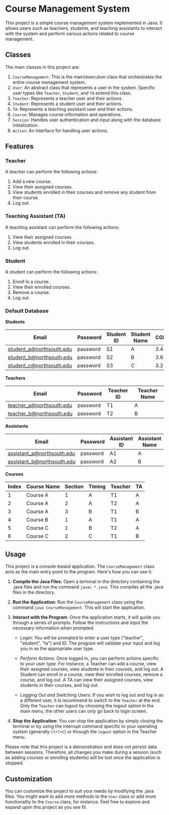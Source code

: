 # Course Management System

This project is a simple course management system implemented in Java. It allows users such as teachers, students, and teaching assistants to interact with the system and perform various actions related to course management.

## Classes

The main classes in this project are:

1. `CourseManagement`: This is the main/execution class that orchestrates the entire course management system.
2. `User`: An abstract class that represents a user in the system. Specific user types like `Teacher`, `Student`, and `TA` extend this class.
3. `Teacher`: Represents a teacher user and their actions.
4. `Student`: Represents a student user and their actions.
5. `TA`: Represents a teaching assistant user and their actions.
6. `Course`: Manages course information and operations.
7. `Session`: Handles user authentication and input along with the database initialization.
8. `Action`: An interface for handling user actions.

## Features

### Teacher

A teacher can perform the following actions:

1. Add a new course.
2. View their assigned courses.
3. View students enrolled in their courses and remove any student from their course.
4. Log out.

### Teaching Assistant (TA)

A teaching assistant can perform the following actions:

1. View their assigned courses.
2. View students enrolled in their courses.
3. Log out.

### Student

A student can perform the following actions:

1. Enroll in a course.
2. View their enrolled courses.
3. Remove a course.
4. Log out.

### Default Database

**Students**

| Email                    | Password | Student ID | Student Name | CGPA |
| ------------------------ | -------- | ---------- | ------------ | ---- |
| student_a@northsouth.edu | password | S1         | A            | 3.4  |
| student_b@northsouth.edu | password | S2         | B            | 3.6  |
| student_c@northsouth.edu | password | S3         | C            | 3.2  |

**Teachers**

| Email                    | Password | Teacher ID | Teacher Name |
| ------------------------ | -------- | ---------- | ------------ |
| teacher_a@northsouth.edu | password | T1         | A            |
| teacher_b@northsouth.edu | password | T2         | B            |

**Assistants**

| Email                      | Password | Assistant ID | Assistant Name |
| -------------------------- | -------- | ------------ | -------------- |
| assistant_a@northsouth.edu | password | A1           | A              |
| assistant_b@northsouth.edu | password | A2           | B              |

**Courses**

| Index | Course Name | Section | Timing | Teacher | TA  |
| ----- | ----------- | ------- | ------ | ------- | --- |
| 1     | Course A    | 1       | A      | T1      | A   |
| 2     | Course A    | 2       | A      | T2      | A   |
| 3     | Course A    | 3       | B      | T1      | B   |
| 4     | Course B    | 1       | A      | T1      | A   |
| 5     | Course C    | 1       | B      | T2      | A   |
| 6     | Course C    | 2       | C      | T1      | B   |

## Usage

This project is a console-based application. The `CourseManagement` class acts as the main entry point to the program. Here's how you can use it:

1. **Compile the Java Files**: Open a terminal in the directory containing the .java files and run the command `javac *.java`. This compiles all the .java files in the directory.

2. **Run the Application**: Run the `CourseManagement` class using the command `java CourseManagement`. This will start the application.

3. **Interact with the Program**: Once the application starts, it will guide you through a series of prompts. Follow the instructions and input the necessary information when prompted.

    - *Login*: You will be prompted to enter a user type ("teacher", "student", "ta") and ID. The program will validate your input and log you in as the appropriate user type.
    
    - *Perform Actions*: Once logged in, you can perform actions specific to your user type. For instance, a Teacher can add a course, view their assigned courses, view students in their courses, and log out. A Student can enroll in a course, view their enrolled courses, remove a course, and log out. A TA can view their assigned courses, view students in their courses, and log out.

    - *Logging Out and Switching Users*: If you wish to log out and log in as a different user, it is recommend to switch to the `Teacher` at the end. Only the `Teacher` can logout by choosing the logout option in the main menu, the other users can only go back to login screen.

4. **Stop the Application**: You can stop the application by simply closing the terminal or by using the interrupt command specific to your operating system (generally `Ctrl+C`) or through the `logout` option in the Teacher menu.

Please note that this project is a demonstration and does not persist data between sessions. Therefore, all changes you make during a session (such as adding courses or enrolling students) will be lost once the application is stopped.

## Customization
You can customize the project to suit your needs by modifying the .java files. You might want to add more methods to the `User` class or add more functionality to the `Course` class, for instance. Feel free to explore and expand upon this project as you see fit.
